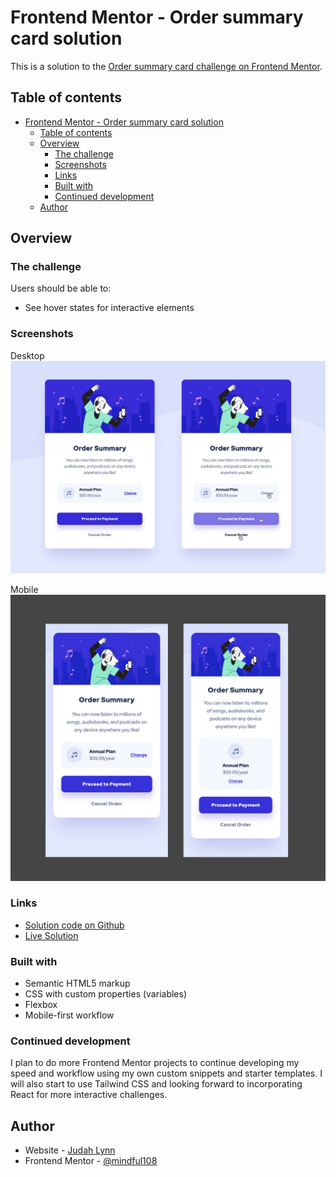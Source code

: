 # Frontend Mentor - Order summary card solution

This is a solution to the [Order summary card challenge on Frontend Mentor](https://www.frontendmentor.io/challenges/order-summary-component-QlPmajDUj).

## Table of contents

- [Frontend Mentor - Order summary card solution](#frontend-mentor---order-summary-card-solution)
  - [Table of contents](#table-of-contents)
  - [Overview](#overview)
    - [The challenge](#the-challenge)
    - [Screenshots](#screenshots)
    - [Links](#links)
    - [Built with](#built-with)
    - [Continued development](#continued-development)
  - [Author](#author)

## Overview

### The challenge

Users should be able to:

- See hover states for interactive elements

### Screenshots

Desktop
![Screenshot Desktop](screenshot.jpg)

Mobile
![Screenshot Mobile](screenshot-mobile.jpg)


### Links

- [Solution code on Github](https://github.com/mindful108/frontendmentor-product-preview-card-component.git)
- [Live Solution](https://mindful108.github.io/frontendmentor-product-preview-card-component/)

### Built with

- Semantic HTML5 markup
- CSS with custom properties (variables)
- Flexbox
- Mobile-first workflow

### Continued development

I plan to do more Frontend Mentor projects to continue developing my speed and workflow using my own custom snippets and starter templates. I will also start to use Tailwind CSS and looking forward to incorporating React for more interactive challenges.
 
## Author

- Website - [Judah Lynn](https://judahlynn.com)
- Frontend Mentor - [@mindful108](https://www.frontendmentor.io/profile/mindful108)
